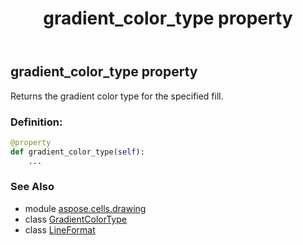 ﻿---
title: gradient_color_type property
second_title: Aspose.Cells for Python via .NET API References
description: 
type: docs
weight: 180
url: /aspose.cells.drawing/lineformat/gradient_color_type/
is_root: false
---

## gradient_color_type property


Returns the gradient color type for the specified fill.
### Definition:
```python
@property
def gradient_color_type(self):
    ...
```

### See Also
* module [aspose.cells.drawing](../../)
* class [GradientColorType](/cells/python-net/aspose.cells.drawing/gradientcolortype)
* class [LineFormat](/cells/python-net/aspose.cells.drawing/lineformat)
